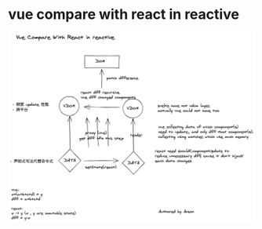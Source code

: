 # vue compare with react in reactive

![vue compare with react in reactive](./vue-compare-with-react-in-reactive.png)
